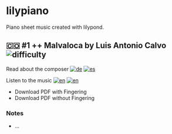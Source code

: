 # lilypiano
Piano sheet music created with lilypond.

## :colombia: #1 ++ Malvaloca by Luis Antonio Calvo ![difficulty](https://img.shields.io/badge/difficulty-★★★☆☆-brightgreen)

Read about the composer [![de](https://img.shields.io/badge/wikpedia-de-gold.svg)](https://de.wikipedia.org/wiki/Luis_Calvo) [![es](https://img.shields.io/badge/wikpedia-es-red.svg)](https://es.wikipedia.org/wiki/Luis_Antonio_Calvo)

Listen to the music [![en](https://img.shields.io/badge/by%20Teresita%20Gomez-red?logo=youtube)](https://youtu.be/AGQBO5N6uOY?t=227)  [![en](https://img.shields.io/badge/by%20Pablo%20Rojas-red?logo=youtube)](https://youtu.be/bfIJg_1Tfdk)

- Download PDF with Fingering
- Download PDF without Fingering

### Notes

- ...